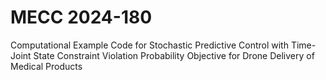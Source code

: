 # MECC 2024-180
Computational Example Code for Stochastic Predictive Control with Time-Joint State Constraint Violation Probability Objective for Drone Delivery of Medical Products
